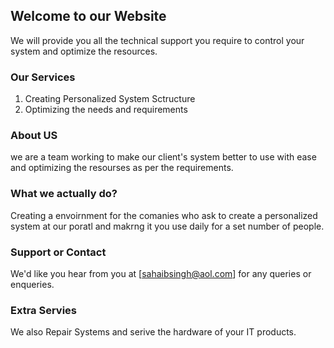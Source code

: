 ## Welcome to our Website

We will provide you all the technical support you require to control your system and optimize the resources.

### Our Services

1. Creating Personalized System Sctructure
2. Optimizing the needs and requirements



### About US
we are a team working to make our client's system better to use with ease and optimizing the resourses as per the requirements.



### What we actually do?
Creating a envoirnment for the comanies who ask to create a personalized system at our poratl and makrng it you use daily for a set number of people.



### Support or Contact

We'd like you hear from you at [sahaibsingh@aol.com] for any queries or enqueries.



### Extra Servies
We also Repair Systems and serive the hardware of your IT products.
